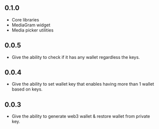 ## 0.1.0
* Core libraries
* MediaGram widget
* Media picker utilities

## 0.0.5

* Give the ability to check if it has any wallet regardless the keys.

## 0.0.4

* Give the ability to set wallet key that enables having more than 1 wallet based on keys.

## 0.0.3

* Give the ability to generate web3 wallet & restore wallet from private key.